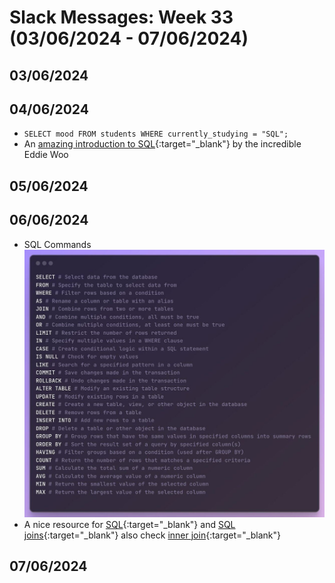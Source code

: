 # Slack Messages: Week 33 (03/06/2024 - 07/06/2024)

## 03/06/2024

## 04/06/2024

- `SELECT mood FROM students WHERE currently_studying = "SQL";`
- An [amazing introduction to SQL](https://www.youtube.com/watch?v=KLwnfxhobIQ){:target="_blank"} by the incredible Eddie Woo


## 05/06/2024

## 06/06/2024

- SQL Commands
![](./assets/week33/sql-commands.jpg)
- A nice resource for [SQL](https://www.atlassian.com/data/sql){:target="_blank"} and [SQL joins](https://www.atlassian.com/data/sql/sql-join-types-explained-visually){:target="_blank"} also check [inner join](https://dataschool.com/how-to-teach-people-sql/inner-join-animated/){:target="_blank"}
 
## 07/06/2024
